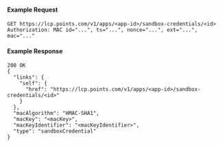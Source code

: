 #### Example Request

    GET https://lcp.points.com/v1/apps/<app-id>/sandbox-credentials/<id>
    Authorization: MAC id="...", ts="...", nonce="...", ext="...", mac="..."

#### Example Response

    200 OK
    {
      "links": {
        "self": {
          "href": "https://lcp.points.com/v1/apps/<app-id>/sandbox-credentials/<id>"
        }
      },
      "macAlgorithm": "HMAC-SHA1",
      "macKey": "<macKey>",
      "macKeyIdentifier": "<macKeyIdentifier>",
      "type": "sandboxCredential"
    }
